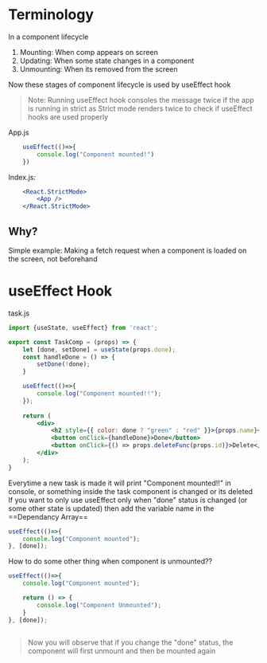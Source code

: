 # Terminology
In a component lifecycle
1. Mounting: When comp appears on screen
2. Updating: When some state changes in a component
3. Unmounting: When its removed from the screen

Now these stages of component lifecycle is used by useEffect hook


>Note: Running useEffect hook consoles the message twice if the app is running in strict as Strict mode renders twice to check if useEffect hooks are used properly

App.js
```jsx
	useEffect(()=>{
	    console.log("Component mounted!")
	})
```
Index.js:  
```jsx
	<React.StrictMode>
	    <App />
	</React.StrictMode>
```

## Why?
Simple example: Making a fetch request when a component is loaded on the screen, not beforehand

# useEffect Hook

task.js
```jsx
import {useState, useEffect} from 'react';

export const TaskComp = (props) => {
    let [done, setDone] = useState(props.done);
    const handleDone = () => {
        setDone(!done);
    }

    useEffect(()=>{
        console.log("Component mounted!!");
    });
    
    return (
        <div>
            <h2 style={{ color: done ? "green" : "red" }}>{props.name}</h2>
            <button onClick={handleDone}>Done</button>
            <button onClick={() => props.deleteFunc(props.id)}>Delete</button>
        </div>
    );
}
```
Everytime a new task is made it will print "Component mounted!!" in console, or something inside the task component is changed or its deleted
If you want to only use useEffect only when "done" status is changed (or some other state is updated) then add the variable name in the ==Dependancy Array==
```jsx
useEffect(()=>{
	console.log("Component mounted");
}, [done]);
```

How to do some other thing when component is unmounted??
```jsx
useEffect(()=>{
	console.log("Component mounted");

	return () => {
		console.log("Component Unmounted");
	}
}, [done]);
    
```
> Now you will observe that if you change the "done" status, the component will first unmount and then be mounted again